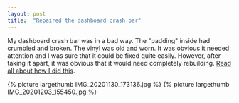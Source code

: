 ```yaml
---
layout: post
title:  "Repaired the dashboard crash bar"
---
```

My dashboard crash bar was in a bad way. The "padding" inside had crumbled and broken. The vinyl was old and worn. It was obvious it needed attention and I was sure that it could be fixed quite easily. However, after taking it apart, it was obvious that it would need completely rebuilding. [Read all about how I did this](/interior/crashpad.html).

{% picture largethumb IMG_20201130_173136.jpg %}
{% picture largethumb IMG_20201203_155450.jpg %}


